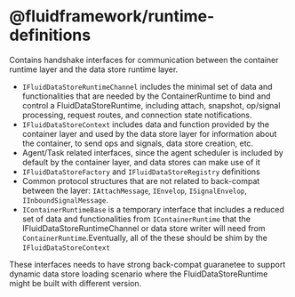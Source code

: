 # @fluidframework/runtime-definitions

Contains handshake interfaces for communication between the container runtime layer and the data store runtime layer.

- `IFluidDataStoreRuntimeChannel` includes the minimal set of data and functionalities that are needed by the ContainerRuntime to bind and control a FluidDataStoreRuntime, including attach, snapshot, op/signal processing, request routes, and connection state notifications.
- `IFluidDataStoreContext` includes data and function provided by the container layer and used by the data store layer for information about the container, to send ops and signals, data store creation, etc.
- Agent/Task related interfaces, since the agent scheduler is included by default by the container layer, and data stores can make use of it
- `IFluidDataStoreFactory` and `IFluidDataStoreRegistry` definitions
- Common protocol structures that are not related to back-compat between the layer: `IAttachMessage`, `IEnvelop`, `ISignalEnvelop`, `IInboundSignalMessage`.
- `IContainerRuntimeBase` is a temporary interface that includes a reduced set of data and functionalities from `IContainerRuntime` that the IFluidDataStoreRuntimeChannel or data store writer will need from `ContainerRuntime`.Eventually, all of the these should be shim by the `IFluidDataStoreContext`

These interfaces needs to have strong back-compat guaranetee to support dynamic data store loading scenario where the FluidDataStoreRuntime might be built with different version.
